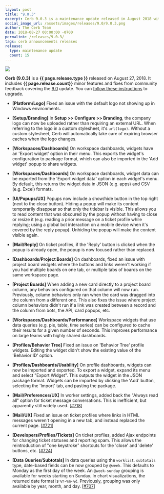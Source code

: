 ```yaml
---
layout: post
title: "9.0.3"
excerpt: Cerb 9.0.3 is a maintenance update released in August 2018 with 15 minor features and fixes from community feedback.
social_image_url: /assets/images/releases/9.0/9.0.3.png
author: The Cerb Team
date: 2018-08-27 00:00:00 -0700
permalink: /releases/9.0.3/
tags: cerb announcements releases
release:
  type: maintenance update
  count: 15
---
```


<div class="cerb-screenshot">
<img src="{{page.social_image_url}}" class="screenshot" style="max-width:500px;">
</div>

**Cerb (9.0.3)** is a **{{ page.release.type }}** released on August 27, 2018. It includes **{{ page.release.count}}** minor features and fixes from community feedback covering the [9.0](/releases/9.0/) update.  You can [follow these instructions](/docs/upgrading/) to upgrade.

* **[Platform/Logo]** Fixed an issue with the default logo not showing up in Windows environments.

* **[Setup/Branding]** In **Setup >> Configure >> Branding**, the company logo can now be uploaded rather than requiring an external URL. When referring to the logo in a custom stylesheet, it's `url(logo)`. Without a custom stylesheet, Cerb will automatically take care of expiring browser caches when the logo changes.

* **[Workspaces/Dashboards]** On workspace dashboards, widgets have an 'Export widget' option in their menu. This exports the widget's configuration to package format, which can also be imported in the 'Add widget' popup to share widgets.

* **[Workspaces/Dashboards]** On workspace dashboards, widget data can be exported from the 'Export widget data' option in each widget's menu. By default, this returns the widget data in JSON (e.g. apps) and CSV (e.g. Excel) formats.

* **[UI/Popups/UX]** Popups now include a show/hide button in the top right (next to the close button). Hiding a popup will make its content temporarily disappear so that only the titlebar is visible. This allows you to read content that was obscured by the popup without having to close or resize it (e.g. reading a prior message on a ticket profile while replying; using a global bot interaction on a mobile device when it's covered by the reply popup). Unhiding the popup will make the content visible again.

* **[Mail/Reply]** On ticket profiles, if the 'Reply' button is clicked when the popup is already open, the popup is now focused rather than replaced.

* **[Dashboards/Project Boards]** On dashboards, fixed an issue with project board widgets where the buttons and links weren't working if you had multiple boards on one tab, or multiple tabs of boards on the same workspace page.

* **[Project Boards]** When adding a new card directly to a project board column, any behaviors configured on that column will now run. Previously, column behaviors only ran when the card was dragged into the column from a different one. This also fixes the issue where project column behaviors didn't run if a link was created between a record and the column from bots, the API, card popups, etc.

* **[Workspaces/Dashboards/Performance]** Workspace widgets that use data queries (e.g. pie, table, time series) can be configured to cache their results for a given number of seconds. This improves performance on large teams with highly shared dashboards.

* **[Profiles/Behavior Tree]** Fixed an issue on 'Behavior Tree' profile widgets. Editing the widget didn't show the existing value of the 'Behavior ID' option.

* **[Profiles/Dashboards/Usability]** On profile dashboards, widgets can now be imported and exported. To export a widget, expand its menu and select "Export Widget". This outputs the widget in the JSON package format. Widgets can be imported by clicking the 'Add' button, selecting the 'Import' tab, and pasting the package.

* **[Mail/Preferences/UX]** In worker settings, added back the "Always read all" option for ticket message conversations. This is inefficient, but apparently still widely used. [[#718](https://github.com/jstanden/cerb/issues/718)]

* **[Mail/UX]** Fixed an issue on ticket profiles where links in HTML messages weren't opening in a new tab, and instead replaced the current page. [[#721](https://github.com/jstanden/cerb/issues/721)]

* **[Developers/Profiles/Tickets]** On ticket profiles, added Ajax endpoints for changing ticket statuses and reporting spam. This allows the reintroduction of "one keystroke" shortcuts for the 'close' and 'delete' buttons, etc. [[#724](https://github.com/jstanden/cerb/issues/724)]

* **[Data Queries/Subtotals]** In data queries using the `worklist.subtotals` type, date-based fields can be now grouped by `@week`. This defaults to Monday as the first day of the week. An `@week-sunday` grouping is available for weeks starting on Sunday. In chart visualizations, the returned date format is `%Y-%m-%d`. Previously, grouping was only available by year, month, and day. [[#707](https://github.com/jstanden/cerb/issues/707)]

